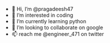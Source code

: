 - 👋 Hi, I’m @pragadeesh47
- 👀 I’m interested in coding
- 🌱 I’m currently learning python
- 💞️ I’m looking to collaborate on google
- 📫 reach me @engineer_471 on twitter

<!---
pragadeesh47/pragadeesh47 is a ✨ special ✨ repository because its `README.md` (this file) appears on your GitHub profile.
You can click the Preview link to take a look at your changes.
--->
